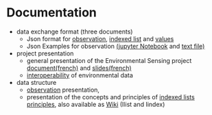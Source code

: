 # Documentation

- data exchange format (three documents)
    - Json format for [observation](./ObsJSON-Standard.pdf), [indexed list](./IlistJSON-Standard.pdf) and [values](./ESJSON-Standard.pdf)
    - Json Examples for observation [(jupyter Notebook](./json_examples.ipynb) and [text file)](./json_examples.obs)
- project presentation
    - general presentation of the Environmental Sensing project [document(french)](./ES-presentation.pdf) and [slides(french)](./presentation_projet.pdf)
    - [interoperability](./interoperability.pdf) of environmental data
- data structure
    - [observation](./Observation.pdf) presentation,
    - presentation of the concepts and principles of [indexed lists principles](./Ilist_principles.pdf), also available as [Wiki](https://github.com/loco-philippe/Environmental-Sensing/wiki/Indexed-list) (Ilist and Iindex)
